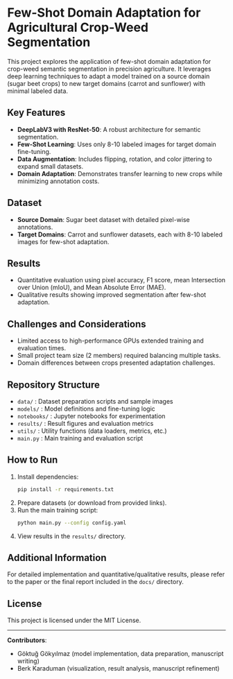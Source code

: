 # Few-Shot Domain Adaptation for Agricultural Crop-Weed Segmentation

This project explores the application of few-shot domain adaptation for crop-weed semantic segmentation in precision agriculture. It leverages deep learning techniques to adapt a model trained on a source domain (sugar beet crops) to new target domains (carrot and sunflower) with minimal labeled data.

## Key Features

- **DeepLabV3 with ResNet-50**: A robust architecture for semantic segmentation.
- **Few-Shot Learning**: Uses only 8-10 labeled images for target domain fine-tuning.
- **Data Augmentation**: Includes flipping, rotation, and color jittering to expand small datasets.
- **Domain Adaptation**: Demonstrates transfer learning to new crops while minimizing annotation costs.

## Dataset

- **Source Domain**: Sugar beet dataset with detailed pixel-wise annotations.
- **Target Domains**: Carrot and sunflower datasets, each with 8-10 labeled images for few-shot adaptation.

## Results

- Quantitative evaluation using pixel accuracy, F1 score, mean Intersection over Union (mIoU), and Mean Absolute Error (MAE).
- Qualitative results showing improved segmentation after few-shot adaptation.

## Challenges and Considerations

- Limited access to high-performance GPUs extended training and evaluation times.
- Small project team size (2 members) required balancing multiple tasks.
- Domain differences between crops presented adaptation challenges.

## Repository Structure

- `data/` : Dataset preparation scripts and sample images  
- `models/` : Model definitions and fine-tuning logic  
- `notebooks/` : Jupyter notebooks for experimentation  
- `results/` : Result figures and evaluation metrics  
- `utils/` : Utility functions (data loaders, metrics, etc.)  
- `main.py` : Main training and evaluation script

## How to Run

1. Install dependencies:
    ```bash
    pip install -r requirements.txt
    ```
2. Prepare datasets (or download from provided links).
3. Run the main training script:
    ```bash
    python main.py --config config.yaml
    ```
4. View results in the `results/` directory.

## Additional Information

For detailed implementation and quantitative/qualitative results, please refer to the paper or the final report included in the `docs/` directory.

## License

This project is licensed under the MIT License.

---

**Contributors**:  
- Göktuğ Gökyılmaz (model implementation, data preparation, manuscript writing)  
- Berk Karaduman (visualization, result analysis, manuscript refinement)
